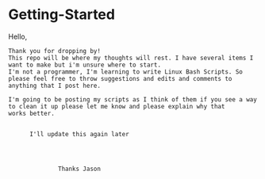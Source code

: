 # Getting-Started

Hello,

    Thank you for dropping by! 
    This repo will be where my thoughts will rest. I have several items I want to make but i'm unsure where to start.
    I'm not a programmer, I'm learning to write Linux Bash Scripts. So please feel free to throw suggestions and edits and comments to       anything that I post here. 
    
    I'm going to be posting my scripts as I think of them if you see a way to clean it up please let me know and please explain why that     works better. 
    
    
          I'll update this again later
          
          
          
          
                  Thanks Jason
